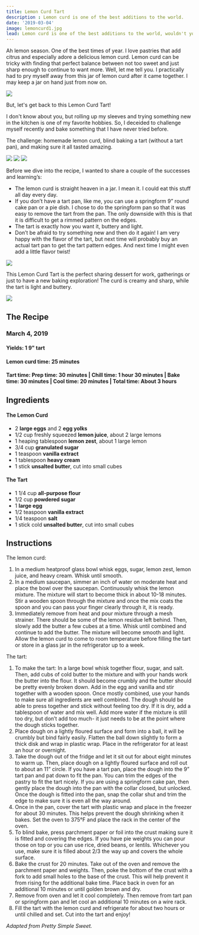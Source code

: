 ```yaml
---
title: Lemon Curd Tart
description : Lemon curd is one of the best additions to the world.
date: '2019-03-04'
image: lemoncurd1.jpg
lead: Lemon curd is one of the best additions to the world, wouldn't you agree?
---
```

Ah lemon season. One of the best times of year. I love pastries that add citrus and especially adore a delicious lemon curd. Lemon curd can be tricky with finding that perfect balance between not too sweet and just sharp enough to continue to want more. Well, let me tell you. I practically had to pry myself away from this jar of lemon curd after it came together. I may keep a jar on hand just from now on. 

![](lemoncurd2.jpg)

But, let's get back to this Lemon Curd Tart!

I don't know about you, but rolling up my sleeves and trying something new in the kitchen is one of my favorite hobbies. So, I deceided to challenge myself recently and bake something that I have never tried before. 

The challenge: homemade lemon curd, blind baking a tart (without a tart pan), and making sure it all tasted amazing. 

![](lemoncurd3.jpg)
![](lemoncurd4.jpg)
![](lemoncurd1.jpg)

Before we dive into the recipe, I wanted to share a couple of the successes and learning’s: 
-	The lemon curd is straight heaven in a jar. I mean it. I could eat this stuff all day every day. 
-	If you don’t have a tart pan, like me, you can use a springform 9” round cake pan or a pie dish. I chose to do the springform pan so that it was easy to remove the tart from the pan. The only downside with this is that it is difficult to get a rimmed pattern on the edges. 
-	The tart is exactly how you want it, buttery and light.
-	Don’t be afraid to try something new and then do it again! I am very happy with the flavor of the tart, but next time will probably buy an actual tart pan to get the tart pattern edges. And next time I might even add a little flavor twist!

![](lemoncurd5.jpg)

This Lemon Curd Tart is the perfect sharing dessert for work, gatherings or just to have a new baking exploration! The curd is creamy and sharp, while the tart is light and buttery. 

![](lemoncurd6.jpg)


## The Recipe
### March 4, 2019

#### Yields: 1 9" tart 

#### Lemon curd time: 25 minutes 
#### Tart time: Prep time: 30 minutes | Chill time: 1 hour 30 minutes | Bake time: 30 minutes | Cool time: 20 minutes | Total time: About 3 hours


## Ingredients

#### The Lemon Curd
- 2 **large eggs** and 2 **egg yolks**
- 1/2 cup freshly squeezed **lemon juice**, about 2 large lemons
- 1 heaping tablespoon **lemon zest**, about 1 large lemon
- 3/4 cup **granulated sugar**
- 1 teaspoon **vanilla extract**
- 1 tablespoon **heavy cream**
- 1 stick **unsalted butter**, cut into small cubes

#### The Tart
- 1 1/4 cup **all-purpose flour**
- 1/2 cup **powdered sugar**
- 1 **large egg**
- 1/2 teaspoon **vanilla extract**
- 1/4 teaspoon **salt**
- 1 stick cold **unsalted butter**, cut into small cubes


## Instructions

The lemon curd: 
1. In a medium heatproof glass bowl whisk eggs, sugar, lemon zest, lemon juice, and heavy cream. Whisk until smooth. 
2. In a medium saucepan, simmer an inch of water on moderate heat and place the bowl over the saucepan. Continuously whisk the lemon mixture. The mixture will start to become thick in about 10-18 minutes. Stir a wooden spoon through the mixture and once the mix coats the spoon and you can pass your finger clearly through it, it is ready. 
3. Immediately remove from heat and pour mixture through a mesh strainer. There should be some of the lemon residue left behind. Then, slowly add the butter a few cubes at a time. Whisk until combined and continue to add the butter. The mixture will become smooth and light. Allow the lemon curd to come to room temperature before filling the tart or store in a glass jar in the refrigerator up to a week.

The tart:

1. To make the tart: In a large bowl whisk together flour, sugar, and salt. Then, add cubs of cold butter to the mixture and with your hands work the butter into the flour. It should become crumbly and the butter should be pretty evenly broken down. Add in the egg and vanilla and stir together with a wooden spoon. Once mostly combined, use your hands to make sure all ingredients are well combined. The dough should be able to press together and stick without feeling too dry. If it is dry, add a tablespoon of water and mix well. Add more water if the mixture is still too dry, but don’t add too much- it just needs to be at the point where the dough sticks together.
2. Place dough on a lightly floured surface and form into a ball, it will be crumbly but bind fairly easily. Flatten the ball down slightly to form a thick disk and wrap in plastic wrap. Place in the refrigerator for at least an hour or overnight. 
3. Take the dough out of the fridge and let it sit out for about eight minutes to warm up. Then, place dough on a lightly floured surface and roll out to about an 11” circle. If you have a tart pan, place the dough into the 9” tart pan and pat down to fit the pan. You can trim the edges of the pastry to fit the tart nicely. If you are using a springform cake pan, then gently place the dough into the pan with the collar closed, but unlocked. Once the dough is fitted into the pan, snap the collar shut and trim the edge to make sure it is even all the way around. 
4. Once in the pan, cover the tart with plastic wrap and place in the freezer for about 30 minutes. This helps prevent the dough shrinking when it bakes. Set the oven to 375°F and place the rack in the center of the oven. 
5. To blind bake, press parchment paper or foil into the crust making sure it is fitted and covering the edges. If you have pie weights you can pour those on top or you can use rice, dried beans, or lentils. Whichever you use, make sure it is filled about 2/3 the way up and covers the whole surface. 
6. Bake the crust for 20 minutes. Take out of the oven and remove the parchment paper and weights. Then, poke the bottom of the crust with a fork to add small holes to the base of the crust. This will help prevent it from rising for the additional bake time. Place back in oven for an additional 10 minutes or until golden brown and dry.
7. Remove from oven and let it cool completely. Then remove from tart pan or springform pan and let cool an additional 10 minutes on a wire rack.
8. Fill the tart with the lemon curd and refrigerate for about two hours or until chilled and set. Cut into the tart and enjoy!

*Adapted from Pretty Simple Sweet.*
